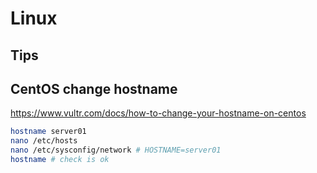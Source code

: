 # Linux

## Tips



## CentOS change hostname
https://www.vultr.com/docs/how-to-change-your-hostname-on-centos

```bash
hostname server01
nano /etc/hosts
nano /etc/sysconfig/network # HOSTNAME=server01
hostname # check is ok
```
